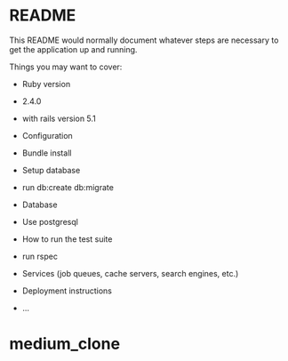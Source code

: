 # README

This README would normally document whatever steps are necessary to get the
application up and running.

Things you may want to cover:

* Ruby version
* 2.4.0
* with rails version 5.1


* Configuration
* Bundle install 
* Setup database 
* run db:create db:migrate
  
* Database
* Use postgresql
  
* How to run the test suite
* run rspec

* Services (job queues, cache servers, search engines, etc.)

* Deployment instructions

* ...
# medium_clone
